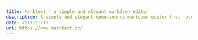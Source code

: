 ```yaml
---
title: Marktext - a simple and elegant markdown editor
description: A simple and elegant open-source markdown editor that focused on speed and usability.
date: 2017-11-13
url: https://www.marktext.cc/
---
```

